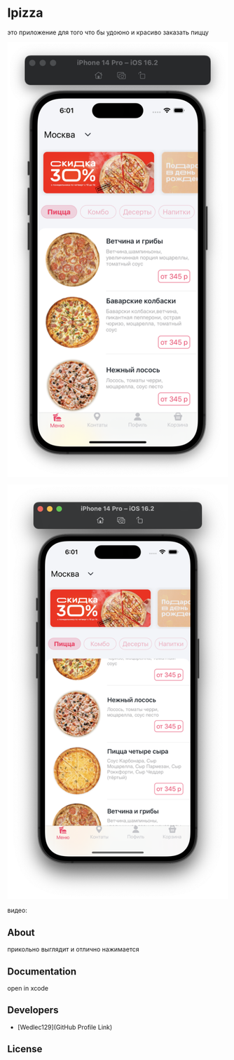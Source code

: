 # Ipizza


это приложение для того что бы удоюно и красиво заказать пиццу



<p align="center">
      <img src="https://github.com/Wedlec129/Ipizza/blob/main/1.png" width="726">
</p>
<p align="center">
      <img src="https://github.com/Wedlec129/Ipizza/blob/main/2.png" width="726">
</p>

видео:
<p align="center">
     



>
</p>













## About

прикольно выглядит и отлично нажимается

## Documentation

open in xcode 

## Developers

- [Wedlec129](GitHub Profile Link)

## License

